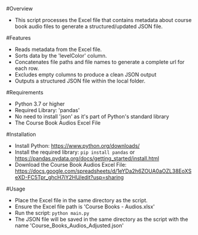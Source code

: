 #Overview
  - This script processes the Excel file that contains metadata about course book audio files to generate a structured/updated JSON file.

#Features
  - Reads metadata from the Excel file.
  - Sorts data by the 'levelColor' column.
  - Concatenates file paths and file names to generate a complete url for each row.
  - Excludes empty columns to produce a clean JSON output
  - Outputs a structured JSON file within the local folder.

#Requirements
  - Python 3.7 or higher
  - Required Library: 'pandas'
  - No need to install 'json' as it's part of Python's standard library
  - The Course Book Audios Excel File

#Installation
  - Install Python: https://www.python.org/downloads/
  - Install the required library: ```pip install pandas``` or https://pandas.pydata.org/docs/getting_started/install.html
  - Download the Course Book Audios Excel File: https://docs.google.com/spreadsheets/d/1eYDa2h6ZOUA0aOZL38EoXSeXD-FC5Tpr_ghcH7iY2HU/edit?usp=sharing

#Usage
  - Place the Excel file in the same directory as the script.
  - Ensure the Excel file path is 'Course Books - Audios.xlsx'
  - Run the script: ```python main.py```
  - The JSON file will be saved in the same directory as the script with the name 'Course_Books_Audios_Adjusted.json'
